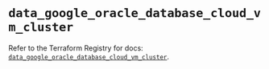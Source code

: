 # `data_google_oracle_database_cloud_vm_cluster`

Refer to the Terraform Registry for docs: [`data_google_oracle_database_cloud_vm_cluster`](https://registry.terraform.io/providers/hashicorp/google/6.47.0/docs/data-sources/oracle_database_cloud_vm_cluster).
